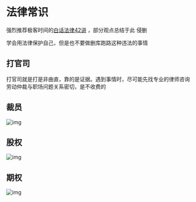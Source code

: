 # 法律常识

强烈推荐极客时间的[白话法律42讲](https://time.geekbang.org/column/132) ，部分观点总结于此  侵删

学会用法律保护自己，但是也不要做删库跑路这种违法的事情


## 打官司

打官司就是打是非曲直，靠的是证据。遇到事情时，尽可能先找专业的律师咨询
劳动仲裁与职场问题关系密切，是不收费的



##  裁员



![img](https://ws3.sinaimg.cn/large/006tNc79ly1fzmaihuiwmj30vq0ol445.jpg)

## 股权

![img](https://ws1.sinaimg.cn/large/006tNc79ly1fzmah705oij30vq0oln34.jpg)



## 期权



![img](https://ws4.sinaimg.cn/large/006tNc79ly1fzmai37peoj30vq0oln2y.jpg)


